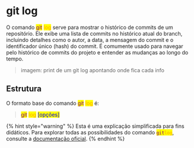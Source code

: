 # git log

O comando <mark style="color:purple;">git</mark> <mark style="color:orange;">log</mark> serve para mostrar o histórico de commits de um repositório. Ele exibe uma lista de commits no histórico atual do branch, incluindo detalhes como o autor, a data, a mensagem do commit e o identificador único (hash) do commit. É comumente usado para navegar pelo histórico de commits do projeto e entender as mudanças ao longo do tempo.

> imagem: print de um git log apontando onde fica cada info

## Estrutura

O formato base do comando <mark style="color:purple;">git</mark> <mark style="color:orange;">log</mark> é:

> <mark style="color:purple;">git</mark> <mark style="color:orange;">log</mark> <mark style="color:blue;">\[opções]</mark>



{% hint style="warning" %}
Esta é uma explicação simplificada para fins didáticos. Para explorar todas as possibilidades do comando <mark style="color:purple;">`git`</mark><mark style="color:orange;">`log`</mark>, consulte a [documentação oficial](https://git-scm.com/docs/git-log/pt\_BR).
{% endhint %}

